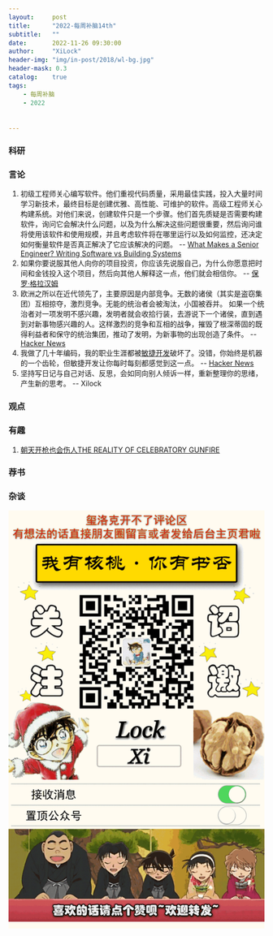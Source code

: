 ```yaml
---
layout:     post
title:      "2022-每周补脑14th"
subtitle:   ""
date:       2022-11-26 09:30:00
author:     "XiLock"
header-img: "img/in-post/2018/wl-bg.jpg"
header-mask: 0.3
catalog:    true
tags:
    - 每周补脑
    - 2022


---
```


### 科研

### 言论
1. 初级工程师关心编写软件。他们重视代码质量，采用最佳实践，投入大量时间学习新技术，最终目标是创建优雅、高性能、可维护的软件。高级工程师关心构建系统。对他们来说，创建软件只是一个步骤。他们首先质疑是否需要构建软件，询问它会解决什么问题，以及为什么解决这些问题很重要，然后询问谁将使用该软件和使用规模，并且考虑软件将在哪里运行以及如何监控，还决定如何衡量软件是否真正解决了它应该解决的问题。 -- [What Makes a Senior Engineer? Writing Software vs Building Systems](https://codewithstyle.info/software-vs-systems/)
1. 如果你要说服其他人向你的项目投资，你应该先说服自己，为什么你愿意把时间和金钱投入这个项目，然后向其他人解释这一点，他们就会相信你。 -- [保罗·格拉汉姆](http://www.paulgraham.com/convince.html)
1. 欧洲之所以在近代领先了，主要原因是内部竞争。无数的诸侯（其实是盗窃集团）互相掠夺，激烈竞争。无能的统治者会被淘汰，小国被吞并。 如果一个统治者对一项发明不感兴趣，发明者就会收拾行装，去游说下一个诸侯，直到遇到对新事物感兴趣的人。这样激烈的竞争和互相的战争，摧毁了根深蒂固的既得利益者和保守的统治集团，推动了发明，为新事物的出现创造了条件。 -- [Hacker News](https://news.ycombinator.com/item?id=32710831)
1. 我做了几十年编码，我的职业生涯都被[敏捷开发](https://baike.baidu.com/item/%E6%95%8F%E6%8D%B7%E5%BC%80%E5%8F%91/5618867)破坏了。没错，你始终是机器的一个齿轮，但敏捷开发让你每时每刻都感觉到这一点。 -- [Hacker News](https://news.ycombinator.com/item?id=32710832)
1. 坚持写日记与自己对话、反思，会如同向别人倾诉一样，重新整理你的思绪，产生新的思考。 -- Xilock
### 观点

### 有趣
1. [朝天开枪也会伤人THE REALITY OF CELEBRATORY GUNFIRE](https://www.1point21interactive.com/celebratory-gunfire/)

### 荐书

### 杂谈

![](/img/wc-tail.GIF)
